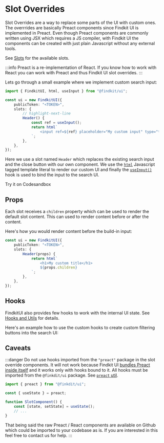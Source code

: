 # Slot Overrides

Slot Overrides are a way to replace some parts of the UI with custom ones. The
overrrides are basically Preact components since Findkit UI is implemented in
Preact. Even though Preact components are commonly written using JSX which
requires a JS compiler, with Findkit UI the components can be created
with just plain Javascript without any external tools.

See [Slots](/ui/slot-overrides/slots) for the available slots.

:::info
Preact is a re-implementation of React. If you know how to work with React you
can work with Preact and thus Findkit UI slot overrides.
:::

Lets go through a small example where we implement custom search input:

```ts
import { FindkitUI, html, useInput } from "@findkit/ui";

const ui = new FindkitUI({
	publicToken: "<TOKEN>",
	slots: {
		// highlight-next-line
		Header() {
			const ref = useInput();
			return html`
				<input ref=${ref} placeholder="My custom input" type="text" />
			`;
		},
	},
});
```

Here we use a slot named `Header` which replaces the existing search input and
the close button with our own component. We use the
[`html`](/ui/slot-overrides/hooks#html) Javascript tagged template literal to
render our custom UI and finally the
[`useInput()`](/ui/slot-overrides/hooks#useinput) hook is used to bind the input
to the search UI.

Try it on Codesandbox

<Codesandbox example="static/custom-input" />

## Props

Each slot receives a `children` property which can be used to render the default
slot content. This can used to render content before or after the content.

Here's how you would render content before the build-in input:

```ts
const ui = new FindkitUI({
	publicToken: "<TOKEN>",
	slots: {
		Header(props) {
			return html`
				<h1>My custom title</h1>
				${props.children}
			`;
		},
	},
});
```

## Hooks

FindkitUI also provides few hooks to work with the internal UI state. See [Hooks
and Utils](/ui/slot-overrides/hooks) for details.

Here's an example how to use the custom hooks to create custom filtering buttons
into the search UI:

<Codesandbox example="static/use-params" />

## Caveats

:::danger
Do not use hooks imported from the `"preact"` package in the slot override
components. It will not work because Findkit UI [bundles Preact inside
itself](/ui/tech) and it works only with hooks bound to it. All hooks must be
imported from the `@finkdit/ui` package. See [`preact`
util](/ui/slot-overrides/hooks#html).

```ts
import { preact } from "@finkdit/ui";

const { useState } = preact;

function SlotComponent() {
	const [state, setState] = useState();
	// ...
}
```

That being said the raw Preact / React components are available on Github which
could be imported to your codebase as is. If you are interested in this feel free to
contact us for help.
:::
